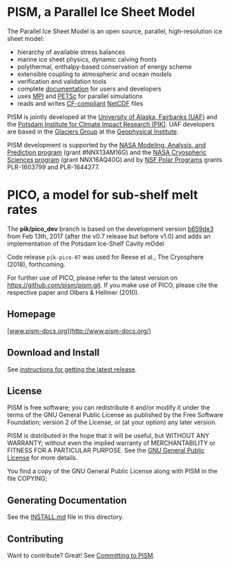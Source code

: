 PISM, a Parallel Ice Sheet Model
================================

The Parallel Ice Sheet Model is an open source, parallel, high-resolution ice sheet model:

* hierarchy of available stress balances
* marine ice sheet physics, dynamic calving fronts
* polythermal, enthalpy-based conservation of energy scheme
* extensible coupling to atmospheric and ocean models
* verification and validation tools
* complete [documentation](http://www.pism-docs.org/) for users and developers
* uses [MPI](http://www-unix.mcs.anl.gov/mpi/) and [PETSc](http://www-unix.mcs.anl.gov/petsc/petsc-as/) for parallel simulations
* reads and writes [CF-compliant](http://cf-pcmdi.llnl.gov/) [NetCDF](http://www.unidata.ucar.edu/software/netcdf/) files

PISM is jointly developed at the [University of Alaska, Fairbanks (UAF)](http://www.uaf.edu/) and the [Potsdam Institute for Climate Impact Research (PIK)](http://www.pik-potsdam.de/).  UAF developers are based in the [Glaciers Group](http://www.gi.alaska.edu/snowice/glaciers/) at the [Geophysical Institute](http://www.gi.alaska.edu).

PISM development is supported by the [NASA Modeling, Analysis, and Prediction program](http://map.nasa.gov/) (grant #NNX13AM16G) and the [NASA Cryospheric Sciences program](http://ice.nasa.gov/) (grant NNX16AQ40G) and by [NSF Polar Programs](https://nsf.gov/geo/plr/about.jsp) grants PLR-1603799 and PLR-1644277.


PICO, a model for sub-shelf melt rates 
================================

The **pik/pico_dev** branch is based on the development version [b659de3](https://github.com/pism/pism/commit/80896b36f7444f78923a12d1c57cea47e30a6b08) from Feb 13th, 2017 (after the v0.7 release but before v1.0) 
and adds an implementation of the Potsdam Ice-Shelf Cavity mOdel 

Code release `pik-pico-07` was used for Reese et al., The Cryosphere (2018), forthcoming.

For further use of PICO, please refer to the latest version on https://github.com/pism/pism.git.
If you make use of PICO, please cite the respective paper and Olbers & Hellmer (2010).


Homepage
--------

[www.pism-docs.org](http://www.pism-docs.org/)


Download and Install
--------------------

See [instructions for getting the latest release](http://www.pism-docs.org/wiki/doku.php?id=stable_version).

License
--------------------

PISM is free software; you can redistribute it and/or modify it under the terms of the GNU General Public License as published by the Free Software Foundation; version 2 of the License, or (at your option) any later version.

PISM is distributed in the hope that it will be useful, but WITHOUT ANY WARRANTY; without even the implied warranty of MERCHANTABILITY or FITNESS FOR A PARTICULAR PURPOSE.  See the [GNU General Public License](https://www.gnu.org/licenses/gpl-3.0.en.html) for more details.

You find a copy of the GNU General Public License along with PISM in the file COPYING;



Generating Documentation
------------------------

See the [INSTALL.md](INSTALL.md) file in this directory.

Contributing
------------

Want to contribute? Great! See [Committing to PISM](http://www.pism-docs.org/wiki/doku.php?id=committing).
